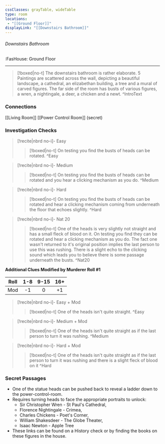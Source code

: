 ```yaml
---
cssClasses: grayTable, wideTable
type: room
locations:
 - "[[Ground Floor]]"
displayLink: "[[Downstairs Bathroom]]"
---
```

###### Downstairs Bathroom
<span class="sub2">:FasHouse: Ground Floor</span>

---

> [!boxed|no-t]
> The downstairs bathroom is rather elaborate. 5 Paintings are scattered across the wall, depicting a beautiful landscape, a cathedral, an elizabethan building, a tree and a mural of carved figures. The far side of the room has busts of various figures, a wren, a nightingale, a deer, a chicken and a newt.
>^IntroText
	
### Connections
[[Living Room]]
[[Power Control Room]] (secret)

### Investigation Checks

> [!recite|nbrd no-i]- Easy
> <br>
> 
>> [!boxed|no-t]
>> On testing you find the busts of heads can be rotated.
>^Easy

> [!recite|nbrd no-i]- Medium
> <br>
> 
>> [!boxed|no-t]
>> On testing you find the busts of heads can be rotated and you hear a clicking mechanism as you do.
>^Medium

> [!recite|nbrd no-i]- Hard
> <br>
> 
>> [!boxed|no-t]
>> On testing you find the busts of heads can be rotated and hear a clicking mechanism coming from underneath the floor that echoes slightly.
>^Hard

> [!recite|nbrd no-i]- Nat 20
> <br>
> 
>> [!boxed|no-t]
>> One of the heads is very slightly not straight and has a small fleck of blood on it. On testing you find they can be rotated and hear a clicking mechanism as you do. The fact one wasn't returned to it's original position implies the last person to use this was rushing. There is a slight echo to the clicking sound which leads you to believe there is some passage underneath the busts.
>^Nat20

**Additional Clues Modified by Murderer Roll #1**


|Roll|1-8|9-15|16+|
| :---: | :---: | :---: | :---: |
|Mod|-1|0|+1|


> [!recite|nbrd no-i]- Easy + Mod
> <br>
> 
>> [!boxed|no-t]
>> One of the heads isn't quite straight.
>^Easy

> [!recite|nbrd no-i]- Medium + Mod
> <br>
> 
>> [!boxed|no-t]
>> One of the heads isn't quite straight as if the last person to turn it was rushing.
>^Medium

> [!recite|nbrd no-i]- Hard + Mod
> <br>
> 
>> [!boxed|no-t]
>> One of the heads isn't quite straight as if the last person to turn it was rushing and there is a slight fleck of blood on it
>^Hard

### Secret Passages
- One of the statue heads can be pushed back to reveal a ladder down to the ⁠power-control-room.
- Requires turning heads to face the appropriate portraits to unlock:
    - Sir Christopher Wren - St Paul's Cathedral,
    - Florence Nightingale - Crimea,
    - Charles Chickens - Poet's Corner,
    - William Shakesdeer - The Globe Theater,
    - Isaac Newton - Apple Tree
- These links can be found on a History check or by finding the books on these figures in the house.

